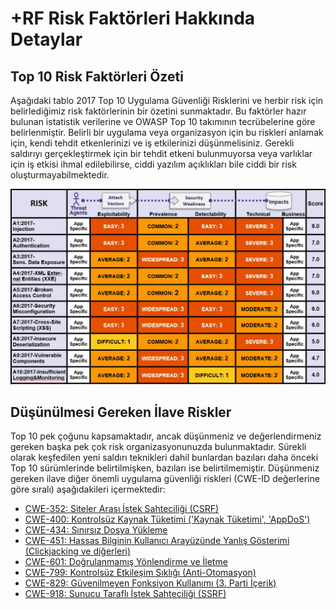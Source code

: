 # +RF Risk Faktörleri Hakkında Detaylar

## Top 10 Risk Faktörleri Özeti

Aşağıdaki tablo 2017 Top 10 Uygulama Güvenliği Risklerini ve herbir risk için belirlediğimiz risk faktörlerinin bir özetini sunmaktadır. Bu faktörler hazır bulunan istatistik verilerine ve OWASP Top 10 takımının tecrübelerine göre belirlenmiştir. Belirli bir uygulama veya organizasyon için bu riskleri anlamak için, kendi tehdit etkenlerinizi ve iş etkilerinizi düşünmelisiniz. Gerekli saldırıyı gerçekleştirmek için bir tehdit etkeni bulunmuyorsa veya varlıklar için iş etkisi ihmal edilebilirse, ciddi yazılım açıklıkları bile ciddi bir risk oluşturmayabilmektedir.

![Risk Faktörleri Tablosu](images/0xc1-risk-factor-table.png)

## Düşünülmesi Gereken İlave Riskler

Top 10 pek çoğunu kapsamaktadır, ancak düşünmeniz ve değerlendirmeniz gereken başka pek çok risk organizasyonunuzda bulunmaktadır. Sürekli olarak keşfedilen yeni saldırı teknikleri dahil bunlardan bazıları daha önceki Top 10 sürümlerinde belirtilmişken, bazıları ise belirtilmemiştir. Düşünmeniz gereken ilave diğer önemli uygulama güvenliği riskleri (CWE-ID değerlerine göre sıralı) aşağıdakileri içermektedir:

* [CWE-352: Siteler Arası İstek Sahteciliği (CSRF)](https://cwe.mitre.org/data/definitions/352.html)
* [CWE-400: Kontrolsüz Kaynak Tüketimi ('Kaynak Tüketimi', 'AppDoS')](https://cwe.mitre.org/data/definitions/400.html)
* [CWE-434: Sınırsız Dosya Yükleme](https://cwe.mitre.org/data/definitions/434.html)
* [CWE-451: Hassas Bilginin Kullanıcı Arayüzünde Yanlış Gösterimi (Clickjacking ve diğerleri)](https://cwe.mitre.org/data/definitions/451.html)
* [CWE-601: Doğrulanmamış Yönlendirme ve İletme](https://cwe.mitre.org/data/definitions/601.html)
* [CWE-799: Kontrolsüz Etkileşim Sıklığı (Anti-Otomasyon)](https://cwe.mitre.org/data/definitions/799.html)
* [CWE-829: Güvenilmeyen Fonksiyon Kullanımı (3. Parti İçerik)](https://cwe.mitre.org/data/definitions/829.html)
* [CWE-918: Sunucu Taraflı İstek Sahteciliği (SSRF)](https://cwe.mitre.org/data/definitions/918.html)

